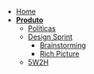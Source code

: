 <!-- docs/_sidebar.md -->

- [Home](/)
- [**Produto**]()
  - [Políticas](/docs/policies/policies.md)
  - [Design Sprint](#)
    - [Brainstorming](/docs/product/design_sprint/brainstorming.md)
    - [Rich Picture](/docs/product/design_sprint/rich_picture.md)
  - [5W2H](/docs/product/5w2h.md)
